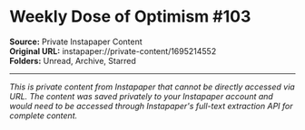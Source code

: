 # Weekly Dose of Optimism #103

**Source:** Private Instapaper Content  
**Original URL:** instapaper://private-content/1695214552  
**Folders:** Unread, Archive, Starred  

---

*This is private content from Instapaper that cannot be directly accessed via URL. The content was saved privately to your Instapaper account and would need to be accessed through Instapaper's full-text extraction API for complete content.*